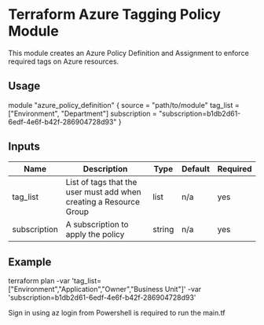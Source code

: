 # Terraform Azure Tagging Policy Module

This module creates an Azure Policy Definition and Assignment to enforce required tags on Azure resources.

## Usage

module "azure_policy_definition" {
  source        = "path/to/module"
  tag_list      = ["Environment", "Department"]
  subscription  = "subscription=b1db2d61-6edf-4e6f-b42f-286904728d93"
}



## Inputs

| Name              | Description                                                                      | Type   | Default | Required |
|-------------------|----------------------------------------------------------------------------------|--------|---------|----------|
| tag_list          | List of tags that the user must add when creating a Resource Group               | list   | n/a     | yes      |
| subscription      | A subscription to apply the policy                                               | string | n/a     | yes      |


## Example 

terraform plan -var 'tag_list=["Environment","Application","Owner","Business Unit"]' -var 'subscription=b1db2d61-6edf-4e6f-b42f-286904728d93'

Sign in using az login from Powershell is required to run the main.tf 

